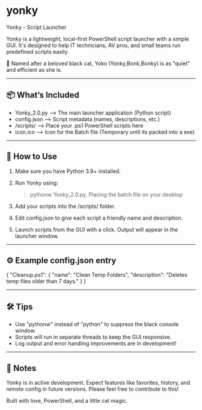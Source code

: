 # yonky

  Yonky - Script Launcher


Yonky is a lightweight, local-first PowerShell script launcher with a simple GUI.
It's designed to help IT technicians, AV pros, and small teams run predefined scripts easily.

🐾 Named after a beloved black cat, Yoko (Yonky,Bonk,Bonky) is as "quiet" and efficient as she is.

-------------------------------------
📦 What’s Included
-------------------------------------
- Yonky_2.0.py        --> The main launcher application (Python script)
- config.json         --> Script metadata (names, descriptions, etc.)
- /scripts/           --> Place your .ps1 PowerShell scripts here
- icon.ico            --> Icon for the Batch file (Temporary until its packed into a exe)

-------------------------------------
🧠 How to Use
-------------------------------------
1. Make sure you have Python 3.9+ installed.

2. Run Yonky using:
   > pythonw Yonky_2.0.py,
   > Placing the batch file on your desktop


3. Add your scripts into the /scripts/ folder.

4. Edit config.json to give each script a friendly name and description.

5. Launch scripts from the GUI with a click. Output will appear in the launcher window.

-------------------------------------
⚙️ Example config.json entry
-------------------------------------
{
  "Cleanup.ps1": {
    "name": "Clean Temp Folders",
    "description": "Deletes temp files older than 7 days."
  }
}

-------------------------------------
🛠 Tips
-------------------------------------
- Use "pythonw" instead of "python" to suppress the black console window.
- Scripts will run in separate threads to keep the GUI responsive.
- Log output and error handling improvements are in development!

-------------------------------------
📌 Notes
-------------------------------------
Yonky is in active development. Expect features like favorites, history, and remote config in future versions. Please feel free to contribute to this!

Built with love, PowerShell, and a little cat magic.
